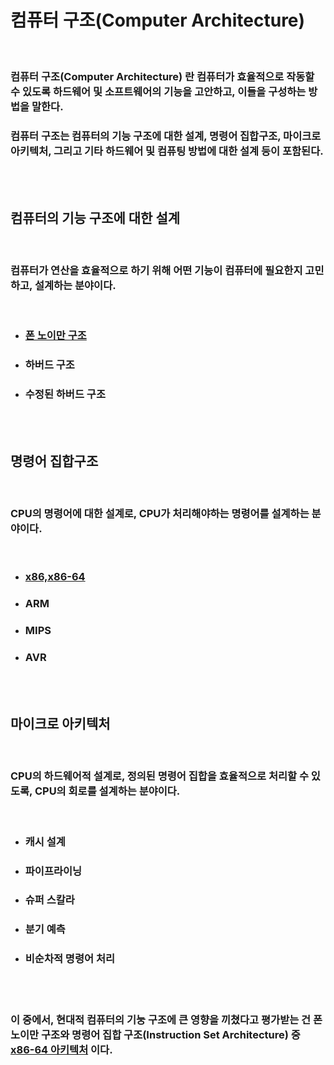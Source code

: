 # **컴퓨터 구조(Computer Architecture)**

<br>

### **컴퓨터 구조(Computer Architecture)** 란 **컴퓨터가 효율적으로 작동할 수 있도록 하드웨어 및 소프트웨어의 기능을 고안하고, 이들을 구성하는 방법**을 말한다.

### 컴퓨터 구조는 컴퓨터의 기능 구조에 대한 설계, 명령어 집합구조, 마이크로 아키텍처, 그리고 기타 하드웨어 및 컴퓨팅 방법에 대한 설계 등이 포함된다.

<br><br>

## **컴퓨터의 기능 구조에 대한 설계**

<br>

### 컴퓨터가 연산을 효율적으로 하기 위해 어떤 기능이 컴퓨터에 필요한지 고민하고, 설계하는 분야이다.

<br>

+ ### [**폰 노이만 구조**](%ED%8F%B0%20%EB%85%B8%EC%9D%B4%EB%A7%8C%20%EA%B5%AC%EC%A1%B0.md)
+ ### 하버드 구조
+ ### 수정된 하버드 구조

<br><br>

## **명령어 집합구조**

<br>

### CPU의 명령어에 대한 설계로, CPU가 처리해야하는 명령어를 설계하는 분야이다.

<br>

+ ### **[x86,x86-64](x86-64%20%EC%95%84%ED%82%A4%ED%85%8D%EC%B2%98.md)**
+ ### ARM
+ ### MIPS
+ ### AVR

<br><br>

## **마이크로 아키텍처**

<br>

### CPU의 하드웨어적 설계로, 정의된 명령어 집합을 효율적으로 처리할 수 있도록, CPU의 회로를 설계하는 분야이다.

<br>

+ ### 캐시 설계
+ ### 파이프라이닝
+ ### 슈퍼 스칼라
+ ### 분기 예측
+ ### 비순차적 명령어 처리

<br><br>

### 이 중에서, 현대적 컴퓨터의 기눙 구조에 큰 영향을 끼쳤다고 평가받는 건 **폰 노이만 구조**와 **명령어 집합 구조(Instruction Set Architecture) 중 [x86-64 아키텍처](x86-64%20%EC%95%84%ED%82%A4%ED%85%8D%EC%B2%98.md)** 이다.